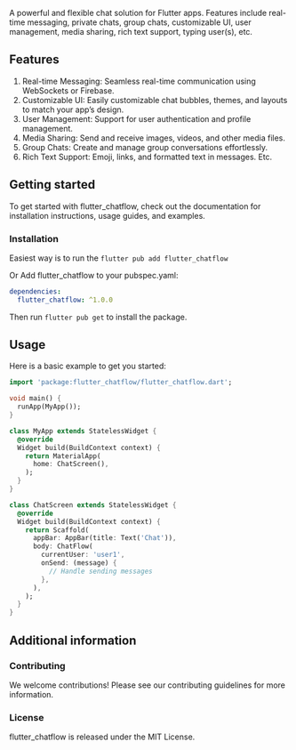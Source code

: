 <!--
This README describes the package. If you publish this package to pub.dev,
this README's contents appear on the landing page for your package.

For information about how to write a good package README, see the guide for
[writing package pages](https://dart.dev/guides/libraries/writing-package-pages).

For general information about developing packages, see the Dart guide for
[creating packages](https://dart.dev/guides/libraries/create-library-packages)
and the Flutter guide for
[developing packages and plugins](https://flutter.dev/developing-packages).
-->

A powerful and flexible chat solution for Flutter apps. Features include real-time messaging, private chats, group chats, customizable UI, user management, media sharing, rich text support, typing user(s), etc.

## Features

1. Real-time Messaging: Seamless real-time communication using WebSockets or Firebase.
2. Customizable UI: Easily customizable chat bubbles, themes, and layouts to match your app’s design.
3. User Management: Support for user authentication and profile management.
4. Media Sharing: Send and receive images, videos, and other media files.
5. Group Chats: Create and manage group conversations effortlessly.
6. Rich Text Support: Emoji, links, and formatted text in messages.
Etc.

## Getting started

To get started with flutter_chatflow, check out the documentation for installation instructions, usage guides, and examples.

### Installation

Easiest way is to run the `flutter pub add flutter_chatflow`

Or
Add flutter_chatflow to your pubspec.yaml:
```yaml
dependencies:
  flutter_chatflow: ^1.0.0
```
Then run `flutter pub get` to install the package.

## Usage

Here is a basic example to get you started:

```dart
import 'package:flutter_chatflow/flutter_chatflow.dart';

void main() {
  runApp(MyApp());
}

class MyApp extends StatelessWidget {
  @override
  Widget build(BuildContext context) {
    return MaterialApp(
      home: ChatScreen(),
    );
  }
}

class ChatScreen extends StatelessWidget {
  @override
  Widget build(BuildContext context) {
    return Scaffold(
      appBar: AppBar(title: Text('Chat')),
      body: ChatFlow(
        currentUser: 'user1',
        onSend: (message) {
          // Handle sending messages
        },
      ),
    );
  }
}
```

## Additional information

### Contributing
We welcome contributions! Please see our contributing guidelines for more information.

### License
flutter_chatflow is released under the MIT License.

